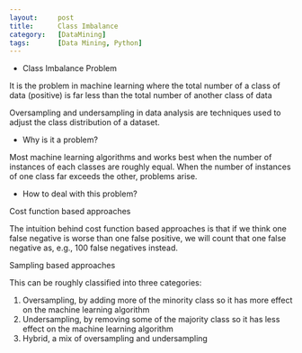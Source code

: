 ```yaml
---
layout:     post
title:      Class Imbalance
category:   [DataMining] 
tags:		[Data Mining, Python]
---
```


* Class Imbalance Problem

It is the problem in machine learning where the total number of a class of data (positive) is far less than the total number of another class of data

Oversampling and undersampling in data analysis are techniques used to adjust the class distribution of a dataset.

* Why is it a problem?

Most machine learning algorithms and works best when the number of instances of each classes are roughly equal. When the number of instances of one class far exceeds the other, problems arise. 

* How to deal with this problem?

Cost function based approaches

The intuition behind cost function based approaches is that if we think one false negative is worse than one false positive, we will count that one false negative as, e.g., 100 false negatives instead. 

Sampling based approaches

This can be roughly classified into three categories:

1. Oversampling, by adding more of the minority class so it has more effect on the machine learning algorithm
2. Undersampling, by removing some of the majority class so it has less effect on the machine learning algorithm
3. Hybrid, a mix of oversampling and undersampling
